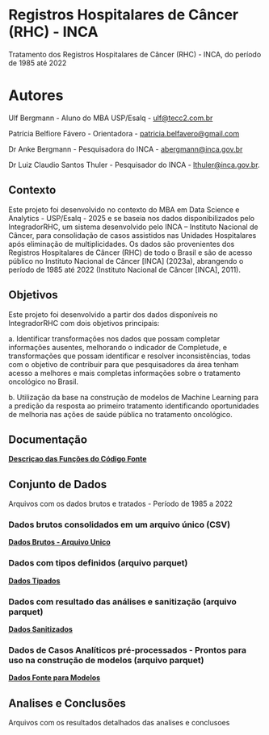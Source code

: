# Registros Hospitalares de Câncer (RHC) - INCA
Tratamento dos Registros Hospitalares de Câncer (RHC) - INCA, do período de 1985 até 2022 

# Autores
Ulf Bergmann - Aluno do MBA USP/Esalq - ulf@tecc2.com.br

Patrícia Belfiore Fávero - Orientadora - patricia.belfavero@gmail.com 

Dr Anke Bergmann - Pesquisadora do INCA - abergmann@inca.gov.br

Dr Luiz Claudio Santos Thuler - Pesquisador do INCA - lthuler@inca.gov.br.


## Contexto
Este projeto foi desenvolvido no contexto do MBA em Data Science e Analytics - USP/Esalq - 2025 e se baseia nos dados disponibilizados pelo IntegradorRHC, um sistema desenvolvido pelo INCA – Instituto Nacional de Câncer, para consolidação de casos assistidos nas Unidades Hospitalares após eliminação de multiplicidades. Os dados são provenientes dos Registros Hospitalares de Câncer (RHC) de todo o Brasil e são de acesso público no Instituto Nacional de Câncer [INCA] (2023a), abrangendo o período de 1985 até 2022 (Instituto Nacional de Câncer [INCA], 2011).

## Objetivos
Este projeto foi desenvolvido a partir dos dados disponíveis no IntegradorRHC com dois objetivos principais:

a. Identificar transformações nos dados que possam completar informações ausentes, melhorando o indicador de Completude, e transformações que possam identificar e resolver inconsistências, todas com o objetivo de contribuir para que pesquisadores da área tenham acesso a melhores e mais completas informações sobre o tratamento oncológico no Brasil. 

b. Utilização da base na construção de modelos de Machine Learning para a predição da resposta ao primeiro tratamento identificando oportunidades de melhoria nas ações de saúde pública no tratamento oncológico.

## Documentação

[**Descriçao das Funções do Código Fonte**](https://ulf-tecc2.github.io/rhc_inca/site)

## Conjunto de Dados
Arquivos com os dados brutos e tratados - Período de 1985 a 2022 

### Dados brutos consolidados em um arquivo único (CSV)
[**Dados Brutos - Arquivo Unico**](https://drive.google.com/file/d/1Zt2Kv9DtM7IBdAGDdFwvMogPvceG7KYA/view?usp=sharing) 


### Dados com tipos definidos (arquivo parquet)
[**Dados Tipados**](https://drive.google.com/file/d/1NpBXq1u86ubK_HjDVWt4xswa0-cEhET7/view?usp=sharing) 


### Dados com resultado das análises e sanitização (arquivo parquet)
[**Dados Sanitizados**]() 


### Dados de Casos Analíticos pré-processados - Prontos para uso na construção de modelos (arquivo parquet)
[**Dados Fonte para Modelos**]() 


## Analises e Conclusões
Arquivos com os resultados detalhados das analises e conclusoes 

